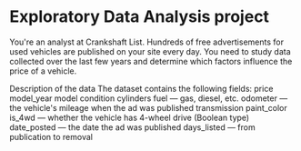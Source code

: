 # Exploratory Data Analysis project
You're an analyst at Crankshaft List. Hundreds of free advertisements for used vehicles are published on your site every day. 
You need to study data collected over the last few years and determine which factors influence the price of a vehicle.


Description of the data
The dataset contains the following fields:
price
model_year
model
condition
cylinders
fuel — gas, diesel, etc.
odometer — the vehicle's mileage when the ad was published
transmission
paint_color
is_4wd — whether the vehicle has 4-wheel drive (Boolean type)
date_posted — the date the ad was published
days_listed — from publication to removal

